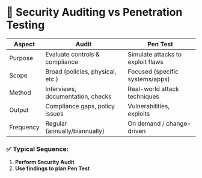# 🧠 Security Auditing vs Penetration Testing

| Aspect | Audit | Pen Test |
|--------|-------|----------|
| Purpose | Evaluate controls & compliance | Simulate attacks to exploit flaws |
| Scope | Broad (policies, physical, etc.) | Focused (specific systems/apps) |
| Method | Interviews, documentation, checks | Real-world attack techniques |
| Output | Compliance gaps, policy issues | Vulnerabilities, exploits |
| Frequency | Regular (annually/biannually) | On demand / change-driven |

### ✅ Typical Sequence:
1. **Perform Security Audit**
2. **Use findings to plan Pen Test**

